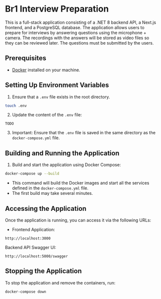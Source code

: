 # Br1 Interview Preparation

This is a full-stack application consisting of a .NET 8 backend API, a Next.js frontend, and a PostgreSQL database. The application allows users to prepare for interviews by answering questions using the microphone + camera. The recordings with the answers will be stored as video files so they can be reviewed later. The questions must be submitted by the users.

## Prerequisites

- [Docker](https://www.docker.com/get-started) installed on your machine.

## Setting Up Environment Variables

1. Ensure that a `.env` file exists in the root directory.

```bash
touch .env
```

2. Update the content of the `.env` file:

```env
TODO
```

3. Important: Ensure that the `.env` file is saved in the same directory as the `docker-compose.yml` file.

## Building and Running the Application

1. Build and start the application using Docker Compose:

```bash
docker-compose up --build
```

- This command will build the Docker images and start all the services defined in the `docker-compose.yml` file.
- The first build may take several minutes.

## Accessing the Application

Once the application is running, you can access it via the following URLs:

- Frontend Application:

```
http://localhost:3000
```

Backend API Swagger UI:

```
http://localhost:5000/swagger
```

## Stopping the Application

To stop the application and remove the containers, run:

```bash
docker-compose down
```
